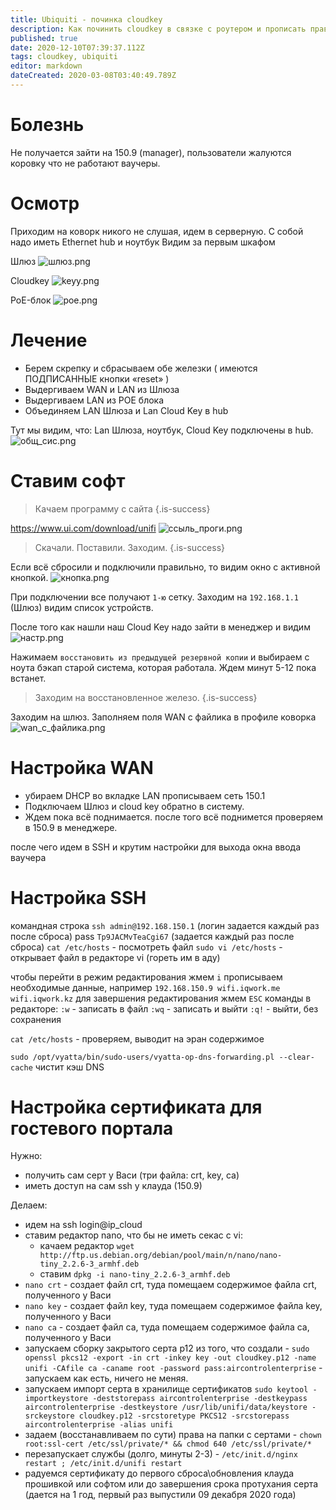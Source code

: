 ```yaml
---
title: Ubiquiti - починка cloudkey
description: Как починить cloudkey в связке с роутером и прописать правильные хосты
published: true
date: 2020-12-10T07:39:37.112Z
tags: cloudkey, ubiquiti
editor: markdown
dateCreated: 2020-03-08T03:40:49.789Z
---
```


# Болезнь

Не получается зайти на 150.9 (manager), пользователи жалуются коровку что не работают ваучеры. 

# Осмотр

Приходим на коворк никого не слушая, идем в серверную.
С собой надо иметь Ethernet hub  и ноутбук
Видим за первым шкафом 

Шлюз
![шлюз.png](/шлюз.png)

Cloudkey
![keyy.png](/keyy.png)

PoE-блок
![poe.png](/poe.png)


# Лечение

- Берем скрепку и сбрасываем обе железки ( имеются ПОДПИСАННЫЕ кнопки «reset» )
- Выдергиваем WAN и LAN из Шлюза 
- Выдергиваем LAN из POE блока
- Объединяем LAN Шлюза и Lan Cloud Key в hub

Тут мы видим, что: Lan Шлюза, ноутбук, Cloud Key подключены в  hub.
![общ_сис.png](/общ_сис.png)

# Cтавим софт

> Качаем программу с сайта
{.is-success}

https://www.ui.com/download/unifi 
![ссыль_проги.png](/ссыль_проги.png)

> Скачали. Поставили. Заходим. 
{.is-success}

Если всё сбросили и подключили правильно, то видим окно с активной кнопкой. 
![кнопка.png](/кнопка.png)


При подключении все получают `1-ю` сетку.
Заходим на `192.168.1.1` (Шлюз) видим список устройств. 

После того как нашли наш Cloud Key надо зайти в менеджер и видим 
![настр.png](/настр.png)

Нажимаем `восстановить из предыдущей резервной копии` и выбираем с ноута бэкап старой система, которая работала. Ждем минут 5-12 пока встанет. 

> Заходим на восстановленное железо. 
{.is-success}

Заходим на шлюз. Заполняем поля WAN с файлика в профиле коворка
![wan_с_файлика.png](/wan_с_файлика.png)

# Настройка WAN

- убираем DHCP во вкладке LAN прописываем сеть 150.1 
- Подключаем Шлюз и cloud key обратно в систему. 
- Ждем пока всё поднимается. после того всё поднимется проверяем в 150.9 в менеджере. 

после чего идем в SSH и крутим настройки для выхода окна ввода ваучера


# Настройка SSH

командная строка
`ssh admin@192.168.150.1` (логин задается каждый раз после сброса)
pass `Tp9JACMvTeaCgi67` (задается каждый раз после сброса)
`cat /etc/hosts` - посмотреть файл
`sudo vi /etc/hosts` - открывает файл в редакторе vi (гореть им в аду)

чтобы перейти в режим редактирования жмем `i`
прописываем необходимые данные, например `192.168.150.9	wifi.iqwork.me wifi.iqwork.kz`
для завершения редактирования жмем `ESC`
команды в редакторе:
`:w` - записать в файл 
`:wq` - записать и выйти
`:q!` - выйти, без сохранения

`cat /etc/hosts` - проверяем, выводит на эран содержимое

`sudo /opt/vyatta/bin/sudo-users/vyatta-op-dns-forwarding.pl --clear-cache` чистит кэш DNS

# Настройка сертификата для гостевого портала

Нужно:
- получить сам серт у Васи (три файла: crt, key, ca)
- иметь доступ на сам ssh у клауда (150.9)

Делаем:
- идем на ssh login@ip_cloud
- ставим редактор nano, что бы не иметь секас с vi:
	- качаем редактор `wget http://ftp.us.debian.org/debian/pool/main/n/nano/nano-tiny_2.2.6-3_armhf.deb`
  - ставим `dpkg -i nano-tiny_2.2.6-3_armhf.deb`
- `nano crt` - создает файл crt, туда помещаем содержимое файла crt, полученного у Васи
- `nano key` - создает файл key, туда помещаем содержимое файла key, полученного у Васи
- `nano ca` - создает файл ca, туда помещаем содержимое файла ca, полученного у Васи
- запускаем сборку закрытого серта p12 из того, что создали - `sudo openssl pkcs12 -export -in crt -inkey key -out cloudkey.p12 -name unifi -CAfile ca -caname root -password pass:aircontrolenterprise` - запускаем как есть, ничего не меняя.
- запускаем импорт серта в хранилище сертификатов `sudo keytool -importkeystore -deststorepass aircontrolenterprise -destkeypass aircontrolenterprise -destkeystore /usr/lib/unifi/data/keystore -srckeystore cloudkey.p12 -srcstoretype PKCS12 -srcstorepass aircontrolenterprise -alias unifi`
- задаем (восстанавливаем по сути) права на папки с сертами - `chown root:ssl-cert /etc/ssl/private/* && chmod 640 /etc/ssl/private/*`
- перезапускает службы (долго, минуты 2-3) - `/etc/init.d/nginx restart ; /etc/init.d/unifi restart`
- радуемся сертификату до первого сброса\обновления клауда прошивкой или софтом или до завершения срока протухания серта (дается на 1 год, первый раз выпустили 09 декабря 2020 года)


